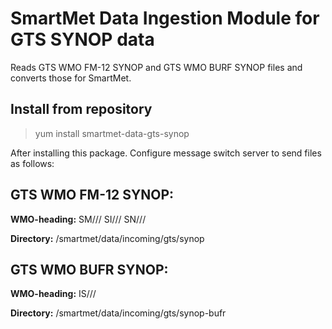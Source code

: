 # SmartMet Data Ingestion Module for GTS SYNOP data

Reads GTS WMO FM-12 SYNOP and GTS WMO BURF SYNOP files and converts those for SmartMet.

## Install from repository
> yum install smartmet-data-gts-synop

After installing this package. Configure message switch server to send files as follows:

## GTS WMO FM-12 SYNOP:
**WMO-heading:** SM/// SI/// SN///

**Directory:** /smartmet/data/incoming/gts/synop

## GTS WMO BUFR SYNOP:
**WMO-heading:** IS///

**Directory:** /smartmet/data/incoming/gts/synop-bufr
